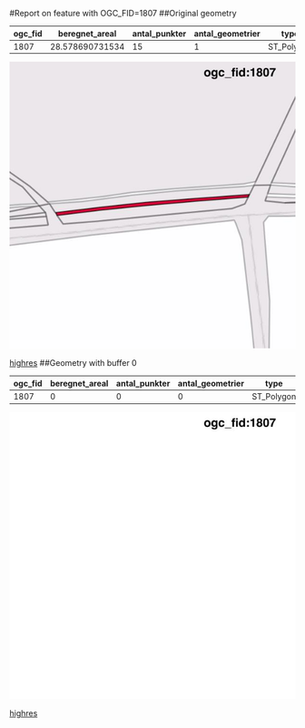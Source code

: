 #Report on feature with OGC_FID=1807
##Original geometry



| ogc_fid | beregnet_areal  | antal_punkter | antal_geometrier |    type    |
|---------|-----------------|---------------|------------------|------------|
|    1807 | 28.578690731534 |            15 |                1 | ST_Polygon|
![geom](../images/1807_invalid.jpg)


[highres](https://raw.githubusercontent.com/Septima/herlev/master/images/1807_invalid_highres.jpg)
##Geometry with buffer 0



| ogc_fid | beregnet_areal | antal_punkter | antal_geometrier |    type    |
|---------|----------------|---------------|------------------|------------|
|    1807 |              0 |             0 |                0 | ST_Polygon|
![geom](../images/1807_buffer0.jpg)


[highres](https://raw.githubusercontent.com/Septima/herlev/master/images/1807_buffer0_highres.jpg)
